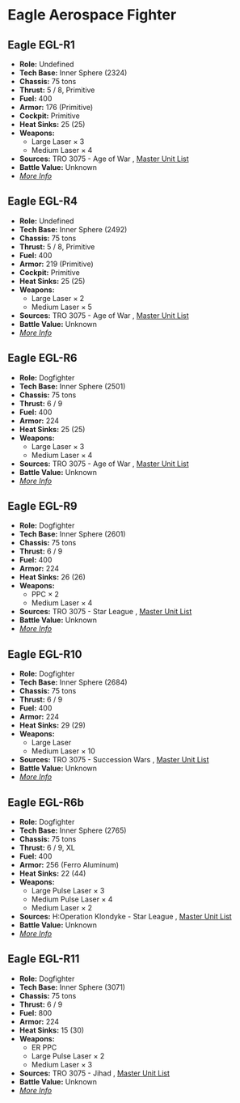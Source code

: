 # Eagle Aerospace Fighter 

## Eagle EGL-R1 

- **Role:** Undefined 
- **Tech Base:** Inner Sphere (2324) 
- **Chassis:** 75 tons 
- **Thrust:** 5 / 8, Primitive 
- **Fuel:** 400 
- **Armor:** 176 (Primitive) 
- **Cockpit:** Primitive 
- **Heat Sinks:** 25 (25) 
- **Weapons:** 
  - Large Laser × 3 
  - Medium Laser × 4 
- **Sources:** TRO 3075 - Age of War , [Master Unit List](http://masterunitlist.info/Unit/Details/4106) 
- **Battle Value:** Unknown 
- [*More Info*](eagle_aerospace_fighter/eagle_egl-r1.md) 

## Eagle EGL-R4 

- **Role:** Undefined 
- **Tech Base:** Inner Sphere (2492) 
- **Chassis:** 75 tons 
- **Thrust:** 5 / 8, Primitive 
- **Fuel:** 400 
- **Armor:** 219 (Primitive) 
- **Cockpit:** Primitive 
- **Heat Sinks:** 25 (25) 
- **Weapons:** 
  - Large Laser × 2 
  - Medium Laser × 5 
- **Sources:** TRO 3075 - Age of War , [Master Unit List](http://masterunitlist.info/Unit/Details/4109) 
- **Battle Value:** Unknown 
- [*More Info*](eagle_aerospace_fighter/eagle_egl-r4.md) 

## Eagle EGL-R6 

- **Role:** Dogfighter 
- **Tech Base:** Inner Sphere (2501) 
- **Chassis:** 75 tons 
- **Thrust:** 6 / 9 
- **Fuel:** 400 
- **Armor:** 224 
- **Heat Sinks:** 25 (25) 
- **Weapons:** 
  - Large Laser × 3 
  - Medium Laser × 4 
- **Sources:** TRO 3075 - Age of War , [Master Unit List](http://masterunitlist.info/Unit/Details/4110) 
- **Battle Value:** Unknown 
- [*More Info*](eagle_aerospace_fighter/eagle_egl-r6.md) 

## Eagle EGL-R9 

- **Role:** Dogfighter 
- **Tech Base:** Inner Sphere (2601) 
- **Chassis:** 75 tons 
- **Thrust:** 6 / 9 
- **Fuel:** 400 
- **Armor:** 224 
- **Heat Sinks:** 26 (26) 
- **Weapons:** 
  - PPC × 2 
  - Medium Laser × 4 
- **Sources:** TRO 3075 - Star League , [Master Unit List](http://masterunitlist.info/Unit/Details/4111) 
- **Battle Value:** Unknown 
- [*More Info*](eagle_aerospace_fighter/eagle_egl-r9.md) 

## Eagle EGL-R10 

- **Role:** Dogfighter 
- **Tech Base:** Inner Sphere (2684) 
- **Chassis:** 75 tons 
- **Thrust:** 6 / 9 
- **Fuel:** 400 
- **Armor:** 224 
- **Heat Sinks:** 29 (29) 
- **Weapons:** 
  - Large Laser 
  - Medium Laser × 10 
- **Sources:** TRO 3075 - Succession Wars , [Master Unit List](http://masterunitlist.info/Unit/Details/4107) 
- **Battle Value:** Unknown 
- [*More Info*](eagle_aerospace_fighter/eagle_egl-r10.md) 

## Eagle EGL-R6b 

- **Role:** Dogfighter 
- **Tech Base:** Inner Sphere (2765) 
- **Chassis:** 75 tons 
- **Thrust:** 6 / 9, XL 
- **Fuel:** 400 
- **Armor:** 256 (Ferro Aluminum) 
- **Heat Sinks:** 22 (44) 
- **Weapons:** 
  - Large Pulse Laser × 3 
  - Medium Pulse Laser × 4 
  - Medium Laser × 2 
- **Sources:** H:Operation Klondyke - Star League , [Master Unit List](http://masterunitlist.info/Unit/Details/939) 
- **Battle Value:** Unknown 
- [*More Info*](eagle_aerospace_fighter/eagle_egl-r6b.md) 

## Eagle EGL-R11 

- **Role:** Dogfighter 
- **Tech Base:** Inner Sphere (3071) 
- **Chassis:** 75 tons 
- **Thrust:** 6 / 9 
- **Fuel:** 800 
- **Armor:** 224 
- **Heat Sinks:** 15 (30) 
- **Weapons:** 
  - ER PPC 
  - Large Pulse Laser × 2 
  - Medium Laser × 3 
- **Sources:** TRO 3075 - Jihad , [Master Unit List](http://masterunitlist.info/Unit/Details/4108) 
- **Battle Value:** Unknown 
- [*More Info*](eagle_aerospace_fighter/eagle_egl-r11.md) 

